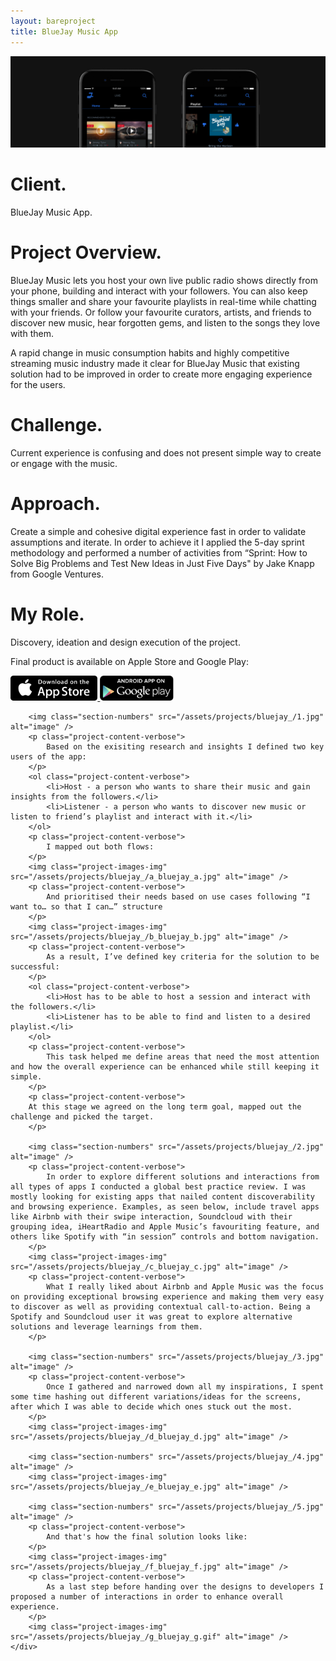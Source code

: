 ```yaml
--- 
layout: bareproject 
title: BlueJay Music App 
---
```


<!-- Project Header Section -->
<div class="container project-container project-head">
    <div class="row max-width-no-overflow">
        <div class="col-lg-12 max-width-no-overflow">
            <div class="header-wrap">
                <img class="project-head-img" src="/assets/projects/bluejay_/header.jpg" alt="">
            </div>
        </div>
    </div>
</div>

<!-- Description Section -->
<div id="#projectDescription" class="container project-container">
    <div class="row">
        <div class="col-sm-1 col-md-1"></div>
        <div class="col-sm-3 col-md-3">
            <h1 class="project-header">Client.</h1>
            <p class="project-content">BlueJay Music App.</p>
        </div>
        <div class="col-sm-1 col-md-1"></div>
        <div class="col-sm-6 col-md-6">
            <h1 class="project-header">Project Overview.</h1>
            <p class="project-content">
                BlueJay Music lets you host your own live public radio shows directly from your phone, building and interact with your followers. You can also keep things smaller and share your favourite playlists in real-time while chatting with your friends. Or follow your favourite curators, artists, and friends to discover new music, hear forgotten gems, and listen to the songs they love with them.
            </p>
            <p class="project-content">
                A rapid change in music consumption habits and highly competitive streaming music industry made it clear for BlueJay Music that existing solution had to be improved in order to create more engaging experience for the users.
            </p>
            <h1 class="project-header">Challenge.</h1>
            <p class="project-content">
                Current experience is confusing and does not present simple way to create or engage with the music.
            </p>
            <h1 class="project-header">Approach.</h1>
            <p class="project-content">
                Create a simple and cohesive digital experience fast in order to validate assumptions and iterate. In order to achieve it I applied the 5-day sprint methodology and performed a number of activities from “Sprint: How to Solve Big Problems and Test New Ideas in Just Five Days" by Jake Knapp from Google Ventures.
            </p>
            <h1 class="project-header">My Role.</h1>
            <p class="project-content">
                Discovery, ideation and design execution of the project.
            </p>
            <p class="project-content">Final product is available on Apple Store and Google Play:</p>
            <a href="https://itunes.apple.com/au/app/bluejay-music/id1006630097?mt=8" target="_blank">
                <img src="/assets/projects/bluejay_/appstore.png" alt="" style="height:40px">
            </a>
            <a href="https://play.google.com/store/apps/details?id=com.bluejay.bluejaymusic" target="_blank">
                <img src="/assets/projects/bluejay_/googleplay.png" alt="" style="height:40px">
            </a>
        </div>
        <div class="col-sm-1 col-md-1"></div>
    </div>
</div>

<!-- Project Images Section -->
<div id="#projectImages" class="container project-container-images">
    <div class="project-images">
        
        <img class="section-numbers" src="/assets/projects/bluejay_/1.jpg" alt="image" />
        <p class="project-content-verbose">
            Based on the exisiting research and insights I defined two key users of the app:
        </p>
        <ol class="project-content-verbose">
            <li>Host - a person who wants to share their music and gain insights from the followers.</li>
            <li>Listener - a person who wants to discover new music or listen to friend’s playlist and interact with it.</li>
        </ol>
        <p class="project-content-verbose">
            I mapped out both flows:
        </p>
        <img class="project-images-img" src="/assets/projects/bluejay_/a_bluejay_a.jpg" alt="image" />
        <p class="project-content-verbose">
            And prioritised their needs based on use cases following “I want to… so that I can…” structure
        </p>
        <img class="project-images-img" src="/assets/projects/bluejay_/b_bluejay_b.jpg" alt="image" />
        <p class="project-content-verbose">
            As a result, I’ve defined key criteria for the solution to be successful:
        </p>
        <ol class="project-content-verbose">
            <li>Host has to be able to host a session and interact with the followers.</li>
            <li>Listener has to be able to find and listen to a desired playlist.</li>
        </ol>
        <p class="project-content-verbose">
            This task helped me define areas that need the most attention and how the overall experience can be enhanced while still keeping it simple.
        </p>
        <p class="project-content-verbose">
        At this stage we agreed on the long term goal, mapped out the challenge and picked the target.
        </p>
        
        <img class="section-numbers" src="/assets/projects/bluejay_/2.jpg" alt="image" />
        <p class="project-content-verbose">
            In order to explore different solutions and interactions from all types of apps I conducted a global best practice review. I was mostly looking for existing apps that nailed content discoverability and browsing experience. Examples, as seen below, include travel apps like Airbnb with their swipe interaction, Soundcloud with their grouping idea, iHeartRadio and Apple Music’s favouriting feature, and others like Spotify with “in session” controls and bottom navigation.
        </p>
        <img class="project-images-img" src="/assets/projects/bluejay_/c_bluejay_c.jpg" alt="image" />
        <p class="project-content-verbose">
            What I really liked about Airbnb and Apple Music was the focus on providing exceptional browsing experience and making them very easy to discover as well as providing contextual call-to-action. Being a Spotify and Soundcloud user it was great to explore alternative solutions and leverage learnings from them.
        </p>
        
        <img class="section-numbers" src="/assets/projects/bluejay_/3.jpg" alt="image" />
        <p class="project-content-verbose">
            Once I gathered and narrowed down all my inspirations, I spent some time hashing out different variations/ideas for the screens, after which I was able to decide which ones stuck out the most.
        </p>
        <img class="project-images-img" src="/assets/projects/bluejay_/d_bluejay_d.jpg" alt="image" />
        
        <img class="section-numbers" src="/assets/projects/bluejay_/4.jpg" alt="image" />
        <img class="project-images-img" src="/assets/projects/bluejay_/e_bluejay_e.jpg" alt="image" />
        
        <img class="section-numbers" src="/assets/projects/bluejay_/5.jpg" alt="image" />
        <p class="project-content-verbose">
            And that's how the final solution looks like:
        </p>
        <img class="project-images-img" src="/assets/projects/bluejay_/f_bluejay_f.jpg" alt="image" />
        <p class="project-content-verbose">
            As a last step before handing over the designs to developers I proposed a number of interactions in order to enhance overall experience.
        </p>
        <img class="project-images-img" src="/assets/projects/bluejay_/g_bluejay_g.gif" alt="image" />
    </div>
</div>
